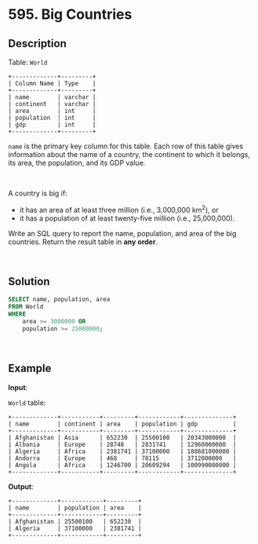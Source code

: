 # 595. Big Countries

## Description

Table: `World`
```
+-------------+---------+
| Column Name | Type    |
+-------------+---------+
| name        | varchar |
| continent   | varchar |
| area        | int     |
| population  | int     |
| gdp         | int     |
+-------------+---------+
```
`name` is the primary key column for this table. Each row of this table gives information about the name of a country, the continent to which it belongs, its area, the population, and its GDP value.

<br>
 
A country is big if:

- it has an area of at least three million (i.e., 3,000,000 km<sup>2</sup>), or
- it has a population of at least twenty-five million (i.e., 25,000,000).

Write an SQL query to report the name, population, and area of the big countries. Return the result table in **any order**.

<br>

## Solution

```sql
SELECT name, population, area
FROM World
WHERE
    area >= 3000000 OR
    population >= 25000000;
```

<br>

## Example

**Input**:

`World` table:
```
+-------------+-----------+---------+------------+--------------+
| name        | continent | area    | population | gdp          |
+-------------+-----------+---------+------------+--------------+
| Afghanistan | Asia      | 652230  | 25500100   | 20343000000  |
| Albania     | Europe    | 28748   | 2831741    | 12960000000  |
| Algeria     | Africa    | 2381741 | 37100000   | 188681000000 |
| Andorra     | Europe    | 468     | 78115      | 3712000000   |
| Angola      | Africa    | 1246700 | 20609294   | 100990000000 |
+-------------+-----------+---------+------------+--------------+
```
**Output**:
```
+-------------+------------+---------+
| name        | population | area    |
+-------------+------------+---------+
| Afghanistan | 25500100   | 652230  |
| Algeria     | 37100000   | 2381741 |
+-------------+------------+---------+
```
